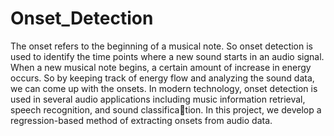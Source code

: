 # Onset_Detection
The onset refers to the beginning of a musical note. So onset detection is used
to identify the time points where a new sound starts in an audio signal.
When a new musical note begins, a certain amount of increase in energy occurs.
So by keeping track of energy flow and analyzing the sound data, we can come
up with the onsets.
In modern technology, onset detection is used in several audio applications
including music information retrieval, speech recognition, and sound classification.
In this project, we develop a regression-based method of extracting onsets from
audio data.
